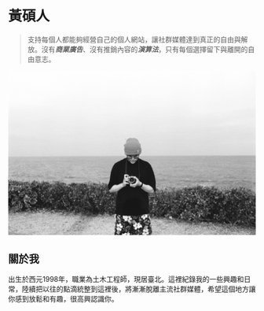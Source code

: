 # 黃碩人

>支持每個人都能夠經營自己的個人網站，讓社群媒體達到真正的自由與解放。沒有***商業廣告***、沒有推銷內容的***演算法***，只有每個選擇留下與離開的自由意志。

![me](./img/me.webp)

## 關於我
出生於西元1998年，職業為土木工程師，現居臺北。這裡紀錄我的一些興趣和日常，陸續把以往的點滴統整到這裡後，將漸漸脫離主流社群媒體，希望這個地方讓你感到放鬆和有趣，很高興認識你。
